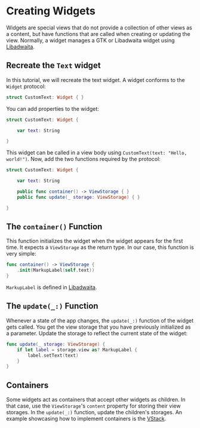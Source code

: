 # Creating Widgets

Widgets are special views that do not provide a collection of other views as a content,
but have functions that are called when creating or updating the view.
Normally, a widget manages a GTK or Libadwaita widget using [Libadwaita][1].

## Recreate the `Text` widget
In this tutorial, we will recreate the text widget.
A widget conforms to the `Widget` protocol:
```swift
struct CustomText: Widget { }
```
You can add properties to the widget:
```swift
struct CustomText: Widget {

    var text: String

}
```
This widget can be called in a view body using `CustomText(text: "Hello, world!")`.
Now, add the two functions required by the protocol:
```swift
struct CustomText: Widget {

    var text: String

    public func container() -> ViewStorage { }
    public func update(_ storage: ViewStorage) { }

}
```

## The `container()` Function
This function initializes the widget when the widget appears for the first time.
It expects a `ViewStorage` as the return type.
In our case, this function is very simple:
```swift
func container() -> ViewStorage {
    .init(MarkupLabel(self.text))
}
```
`MarkupLabel` is defined in [Libadwaita][1].

## The `update(_:)` Function
Whenever a state of the app changes, the `update(_:)` function of the widget gets called.
You get the view storage that you have previously initialized as a parameter.
Update the storage to reflect the current state of the widget:
```swift
func update(_ storage: ViewStorage) {
    if let label = storage.view as? MarkupLabel {
        label.setText(text)
    }
}
```

## Containers
Some widgets act as containers that accept other widgets as children.
In that case, use the `ViewStorage`'s `content` property for storing their view storages.
In the `update(_:)` function, update the children's storages.
An example showcasing how to implement containers is the [VStack][2].

[1]:	https://github.com/AparokshaUI/Libadwaita
[2]:    ../../Sources/Adwaita/View/VStack.swift
